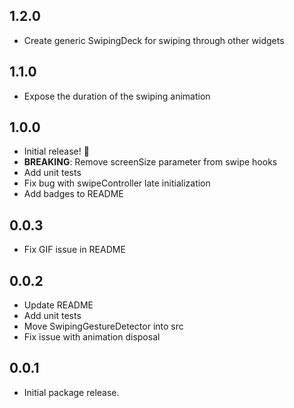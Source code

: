 ## 1.2.0

- Create generic SwipingDeck for swiping through other widgets

## 1.1.0

- Expose the duration of the swiping animation

## 1.0.0

- Initial release! :tada:
- **BREAKING**: Remove screenSize parameter from swipe hooks
- Add unit tests
- Fix bug with swipeController late initialization
- Add badges to README

## 0.0.3

- Fix GIF issue in README

## 0.0.2

- Update README
- Add unit tests
- Move SwipingGestureDetector into src
- Fix issue with animation disposal

## 0.0.1

- Initial package release.
